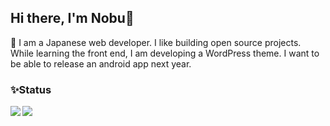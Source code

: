 ## Hi there, I'm Nobu🐾

🌱 I am a Japanese web developer. I like building open source projects. While learning the front end, I am developing a WordPress theme. I want to be able to release an android app next year.

### ✨Status

<a href="https://github.com/chum9625">
  <img align="left" src="https://github-readme-stats.vercel.app/api?username=chum9625&hide=stars,contribs&count_private=true&show_icons=true&theme=gotham" />
</a>
<a href="https://github.com/chum9625">
  <img align="left" src="https://github-readme-stats.vercel.app/api/top-langs/?username=chum9625&langs_count=8&layout=compact&theme=react" />
</a>


<!--
**chum9625/chum9625** is a ✨ _special_ ✨ repository because its `README.md` (this file) appears on your GitHub profile.

Here are some ideas to get you started:

- 👯 I’m looking to collaborate on ...
- 🤔 I’m looking for help with ...
- 💬 Ask me about ...
- 📫 How to reach me: ...
- 😄 Pronouns: ...
-->
